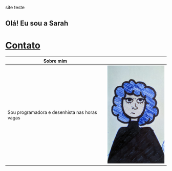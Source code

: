 

site teste

## Olá! Eu sou a Sarah 

# [Contato](https://sarah-m-s.github.io/sobre/contato)


| Sobre mim   |             |
| ----------- | ----------- |
| Sou programadora e desenhista nas horas vagas     | <img src="/docs/assets/395fa86a-8495-4e26-810a-1f8e61244d85.jpeg" width="200">       |








